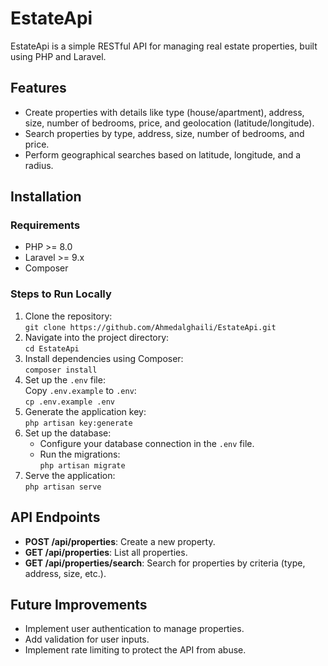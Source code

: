 # EstateApi

EstateApi is a simple RESTful API for managing real estate properties, built using PHP and Laravel.

## Features
- Create properties with details like type (house/apartment), address, size, number of bedrooms, price, and geolocation (latitude/longitude).
- Search properties by type, address, size, number of bedrooms, and price.
- Perform geographical searches based on latitude, longitude, and a radius.

## Installation

### Requirements
- PHP >= 8.0
- Laravel >= 9.x
- Composer

### Steps to Run Locally
1. Clone the repository:  
   `git clone https://github.com/Ahmedalghaili/EstateApi.git`
2. Navigate into the project directory:  
   `cd EstateApi`
3. Install dependencies using Composer:  
   `composer install`
4. Set up the `.env` file:  
   Copy `.env.example` to `.env`:  
   `cp .env.example .env`
5. Generate the application key:  
   `php artisan key:generate`
6. Set up the database:  
   - Configure your database connection in the `.env` file.  
   - Run the migrations:  
     `php artisan migrate`
7. Serve the application:  
   `php artisan serve`

## API Endpoints
- **POST /api/properties**: Create a new property.
- **GET /api/properties**: List all properties.
- **GET /api/properties/search**: Search for properties by criteria (type, address, size, etc.).

## Future Improvements
- Implement user authentication to manage properties.
- Add validation for user inputs.
- Implement rate limiting to protect the API from abuse.
